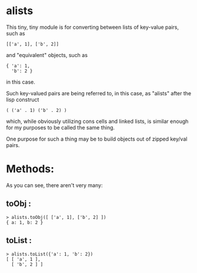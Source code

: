 # alists

This tiny, tiny module is for converting between lists of key-value pairs, such as

    [['a', 1], ['b', 2]]

and "equivalent" objects, such as

    { 'a': 1,
      'b': 2 }

in this case.

Such key-valued pairs are being referred to, in this case, as "alists" after
the lisp construct

    ( ('a' . 1) ('b' . 2) )

which, while obviously utilizing cons cells and linked lists, is similar enough
for my purposes to be called the same thing.

One purpose for such a thing may be to build objects out
of zipped key/val pairs.

# Methods:

As you can see, there aren't very many:

## toObj :

    > alists.toObj([ ['a', 1], ['b', 2] ])
    { a: 1, b: 2 }

## toList :

    > alists.toList({'a': 1, 'b': 2})
    [ [ 'a', 1 ],
      [ 'b', 2 ] ]
